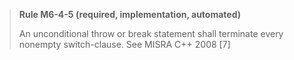 > **Rule M6-4-5 (required, implementation, automated)**
>
> An unconditional throw or break statement shall terminate every nonempty switch-clause.
> See MISRA C++ 2008 [7]
